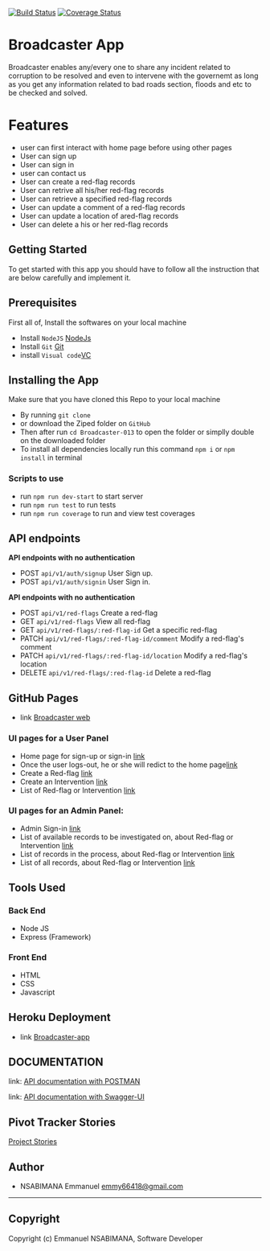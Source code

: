 [![Build Status](https://travis-ci.org/Emmyn5600/BroadCaster013.svg?branch=develop)](https://travis-ci.org/Emmyn5600/BroadCaster013)
[![Coverage Status](https://coveralls.io/repos/github/Emmyn5600/BroadCaster013/badge.svg?branch=develop)](https://coveralls.io/github/Emmyn5600/BroadCaster013?branch=develop)

# Broadcaster App
Broadcaster enables any/every one to share any incident related to corruption to be resolved and even to intervene with the governemt as long as you get any information related to bad roads section, floods and etc to be checked and solved.

# Features
- user can first interact with home page before using other pages
- User can sign up
- User can sign in
- user can contact us
- User can create a red-flag records
- User can retrive all his/her red-flag records
- User can retrieve a specified red-flag records
- User can update a comment of a red-flag records
- User can update a location of ared-flag records
- User can delete a his or her red-flag records

## Getting Started
To get started with this app you should have to follow all the instruction that are below carefully and implement it.

## Prerequisites
First all of, Install the softwares on your local machine
- Install `NodeJS` [NodeJs](https://nodejs.org/en/download/)
- Install `Git` [Git](https://git-scm.com/)
- install `Visual code`[VC](https://code.visualstudio.com/)

## Installing the App
Make sure that you have cloned this Repo to your local machine
- By running `git clone`
- or download the Ziped folder on `GitHub`
- Then after run `cd Broadcaster-013` to open the folder or simplly double on the downloaded folder
- To install all dependencies locally run this command `npm i` or `npm install` in terminal

### Scripts to use
- run `npm run dev-start` to start server
- run `npm run test` to run tests
- run `npm run coverage` to run and view test coverages

## API endpoints

**API endpoints with no authentication**
- POST `api/v1/auth/signup` User Sign up.
- POST  `api/v1/auth/signin` User Sign in.

**API endpoints with no authentication**
- POST `api/v1/red-flags` Create a red-flag
- GET `api/v1/red-flags` View all red-flag
- GET `api/v1/red-flags/:red-flag-id` Get a specific red-flag
- PATCH `api/v1/red-flags/:red-flag-id/comment` Modify a red-flag's comment
- PATCH `api/v1/red-flags/:red-flag-id/location` Modify a red-flag's location
- DELETE `api/v1/red-flags/:red-flag-id` Delete a red-flag

## GitHub Pages
- link [Broadcaster web](https://emmyn5600.github.io/BroadCaster013/UI/pages/)

### UI pages for a User Panel
- Home page for sign-up or sign-in [link](https://emmyn5600.github.io/BroadCaster013/UI/pages/index.html)
- Once the user logs-out, he or she will redict to the home page[link](https://emmyn5600.github.io/BroadCaster013/UI/pages/index.html)
- Create a Red-flag [link](https://emmyn5600.github.io/BroadCaster013/UI/pages/create.html)
- Create an Intervention [link](https://emmyn5600.github.io/BroadCaster013/UI/pages/create2.html)
- List of Red-flag or Intervention [link](https://emmyn5600.github.io/BroadCaster013/UI/pages/list.html)

### UI pages for an Admin Panel:
- Admin Sign-in [link](https://emmyn5600.github.io/BroadCaster013/UI/pages/login-2.html)
- List of available records to be investigated on, about Red-flag or Intervention [link](https://emmyn5600.github.io/BroadCaster013/UI/pages/admin.html)
- List of records in the process, about Red-flag or Intervention [link](https://emmyn5600.github.io/BroadCaster013/UI/pages/admin.html)
- List of all records, about Red-flag or Intervention [link](https://emmyn5600.github.io/BroadCaster013/UI/pages/admin.html)

## Tools Used

### Back End
* Node JS
* Express (Framework)

### Front End
* HTML
* CSS
* Javascript

## Heroku Deployment
- link [Broadcaster-app](https://broadcaster-013.herokuapp.com/)

## DOCUMENTATION
  link: [API documentation with POSTMAN](https://www.getpostman.com/api-documentation-generator)
  
  link: [API documentation with Swagger-UI]()

## Pivot Tracker Stories
[Project Stories](https://www.pivotaltracker.com/n/projects/2410642)

## Author
- NSABIMANA Emmanuel <emmy66418@gmail.com>
---

## Copyright
Copyright (c) Emmanuel NSABIMANA, Software Developer
